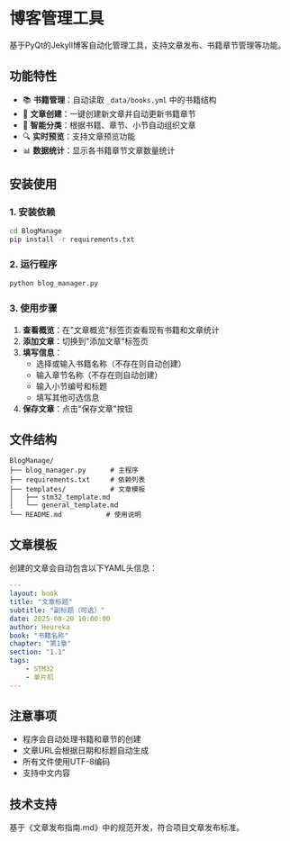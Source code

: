# 博客管理工具

基于PyQt的Jekyll博客自动化管理工具，支持文章发布、书籍章节管理等功能。

## 功能特性

- 📚 **书籍管理**：自动读取 `_data/books.yml` 中的书籍结构
- 📝 **文章创建**：一键创建新文章并自动更新书籍章节
- 🎯 **智能分类**：根据书籍、章节、小节自动组织文章
- 🔍 **实时预览**：支持文章预览功能
- 📊 **数据统计**：显示各书籍章节文章数量统计

## 安装使用

### 1. 安装依赖

```bash
cd BlogManage
pip install -r requirements.txt
```

### 2. 运行程序

```bash
python blog_manager.py
```

### 3. 使用步骤

1. **查看概览**：在"文章概览"标签页查看现有书籍和文章统计
2. **添加文章**：切换到"添加文章"标签页
3. **填写信息**：
   - 选择或输入书籍名称（不存在则自动创建）
   - 输入章节名称（不存在则自动创建）
   - 输入小节编号和标题
   - 填写其他可选信息
4. **保存文章**：点击"保存文章"按钮

## 文件结构

```
BlogManage/
├── blog_manager.py      # 主程序
├── requirements.txt     # 依赖列表
├── templates/           # 文章模板
│   ├── stm32_template.md
│   └── general_template.md
└── README.md           # 使用说明
```

## 文章模板

创建的文章会自动包含以下YAML头信息：

```yaml
---
layout: book
title: "文章标题"
subtitle: "副标题（可选）"
date: 2025-08-20 10:00:00
author: Heureka
book: "书籍名称"
chapter: "第1章"
section: "1.1"
tags: 
    - STM32
    - 单片机
---
```

## 注意事项

- 程序会自动处理书籍和章节的创建
- 文章URL会根据日期和标题自动生成
- 所有文件使用UTF-8编码
- 支持中文内容

## 技术支持

基于《文章发布指南.md》中的规范开发，符合项目文章发布标准。